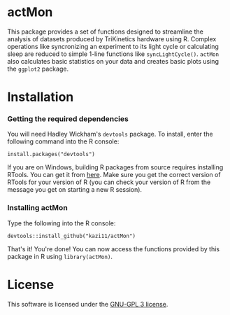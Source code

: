 actMon
=========================================================
This package provides a set of functions designed to streamline the analysis of datasets produced by TriKinetics hardware using R. Complex operations like syncronizing an experiment to its light cycle or calculating sleep are reduced to simple 1-line functions like `syncLightCycle()`. `actMon` also calculates basic statistics on your data and creates basic plots using the `ggplot2` package. 

# Installation
### Getting the required dependencies
You will need Hadley Wickham's `devtools` package. To install, enter the following command into the R console: 
```{r} 
install.packages("devtools")
``` 

If you are on Windows, building R packages from source requires installing RTools. You can get it from [here](http://cran.r-project.org/bin/windows/Rtools/). Make sure you get the correct version of RTools for your version of R (you can check your version of R from the message you get on starting a new R session).

### Installing actMon
Type the following into the R console:
```{r}
devtools::install_github("kazi11/actMon")
```

That's it! You're done! You can now access the functions provided by this package in R using `library(actMon)`.

# License
This software is licensed under the [GNU-GPL 3 license](https://tldrlegal.com/license/gnu-general-public-license-v3-%28gpl-3%29#summary).
